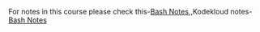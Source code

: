 For notes in this course please check this-[Bash  Notes](https://github.com/Ravindusasanka1/shell-scripting-for-beginners-course),,Kodekloud notes-[Bash Notes](https://notes.kodekloud.com/docs/Shell-Scripts-for-Beginners/Course-Introduction/Course-Introduction)